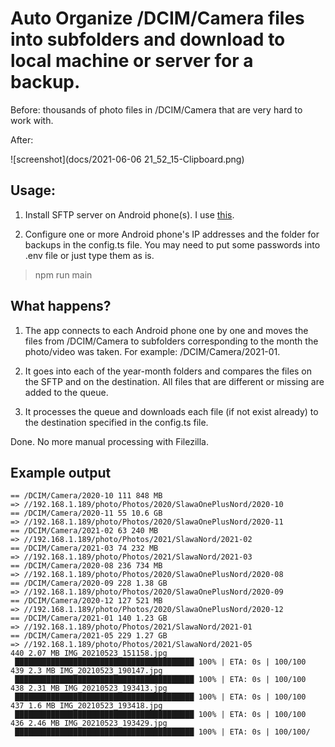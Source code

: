 # Auto Organize /DCIM/Camera files into subfolders and download to local machine or server for a backup.

Before: thousands of photo files in /DCIM/Camera that are very hard to work with.

After:

![screenshot](docs/2021-06-06 21_52_15-Clipboard.png)

## Usage:

1. Install SFTP server on Android phone(s). I use [this](https://play.google.com/store/apps/details?id=net.xnano.android.sshserver).

2. Configure one or more Android phone's IP addresses and the folder for backups in the config.ts file. You may need to put some passwords into .env file or just type them as is.

> npm run main

## What happens?

1. The app connects to each Android phone one by one and moves the files from /DCIM/Camera to subfolders corresponding to the month the photo/video was taken. For example: /DCIM/Camera/2021-01.

2. It goes into each of the year-month folders and compares the files on the SFTP and on the destination. All files that are different or missing are added to the queue.

3. It processes the queue and downloads each file (if not exist already) to the destination specified in the config.ts file.

Done. No more manual processing with Filezilla.

## Example output

```
== /DCIM/Camera/2020-10 111 848 MB
=> //192.168.1.189/photo/Photos/2020/SlawaOnePlusNord/2020-10
== /DCIM/Camera/2020-11 55 10.6 GB
=> //192.168.1.189/photo/Photos/2020/SlawaOnePlusNord/2020-11
== /DCIM/Camera/2021-02 63 240 MB
=> //192.168.1.189/photo/Photos/2021/SlawaNord/2021-02
== /DCIM/Camera/2021-03 74 232 MB
=> //192.168.1.189/photo/Photos/2021/SlawaNord/2021-03
== /DCIM/Camera/2020-08 236 734 MB
=> //192.168.1.189/photo/Photos/2020/SlawaOnePlusNord/2020-08
== /DCIM/Camera/2020-09 228 1.38 GB
=> //192.168.1.189/photo/Photos/2020/SlawaOnePlusNord/2020-09
== /DCIM/Camera/2020-12 127 521 MB
=> //192.168.1.189/photo/Photos/2020/SlawaOnePlusNord/2020-12
== /DCIM/Camera/2021-01 140 1.23 GB
=> //192.168.1.189/photo/Photos/2021/SlawaNord/2021-01
== /DCIM/Camera/2021-05 229 1.27 GB
=> //192.168.1.189/photo/Photos/2021/SlawaNord/2021-05
440 2.07 MB IMG_20210523_151158.jpg
 ████████████████████████████████████████ 100% | ETA: 0s | 100/100
439 2.3 MB IMG_20210523_190147.jpg
 ████████████████████████████████████████ 100% | ETA: 0s | 100/100
438 2.31 MB IMG_20210523_193413.jpg
 ████████████████████████████████████████ 100% | ETA: 0s | 100/100
437 1.6 MB IMG_20210523_193418.jpg
 ████████████████████████████████████████ 100% | ETA: 0s | 100/100
436 2.46 MB IMG_20210523_193429.jpg
 ████████████████████████████████████████ 100% | ETA: 0s | 100/100/
```
